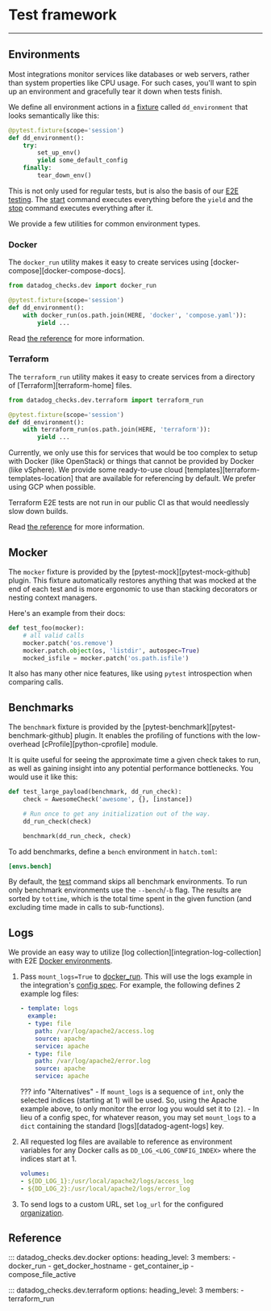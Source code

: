 # Test framework

-----

## Environments

Most integrations monitor services like databases or web servers, rather than system properties like CPU usage.
For such cases, you'll want to spin up an environment and gracefully tear it down when tests finish.

We define all environment actions in a [fixture](plugins.md#environment-manager) called `dd_environment` that
looks semantically like this:

```python
@pytest.fixture(scope='session')
def dd_environment():
    try:
        set_up_env()
        yield some_default_config
    finally:
        tear_down_env()
```

This is not only used for regular tests, but is also the basis of our [E2E testing](../e2e.md). The
[start](cli.md#ddev-env-start) command executes everything before the `yield` and the [stop](cli.md#ddev-env-stop)
command executes everything after it.

We provide a few utilities for common environment types.

### Docker

The `docker_run` utility makes it easy to create services using [docker-compose][docker-compose-docs].

```python
from datadog_checks.dev import docker_run

@pytest.fixture(scope='session')
def dd_environment():
    with docker_run(os.path.join(HERE, 'docker', 'compose.yaml')):
        yield ...
```

Read [the reference](#datadog_checks.dev.docker.docker_run) for more information.

### Terraform

The `terraform_run` utility makes it easy to create services from a directory of [Terraform][terraform-home] files.

```python
from datadog_checks.dev.terraform import terraform_run

@pytest.fixture(scope='session')
def dd_environment():
    with terraform_run(os.path.join(HERE, 'terraform')):
        yield ...
```

Currently, we only use this for services that would be too complex to setup with Docker (like OpenStack) or
things that cannot be provided by Docker (like vSphere). We provide some ready-to-use cloud
[templates][terraform-templates-location] that are available for referencing by default. We prefer using GCP when possible.

Terraform E2E tests are not run in our public CI as that would needlessly slow down builds.

Read [the reference](#datadog_checks.dev.terraform.terraform_run) for more information.

## Mocker

The `mocker` fixture is provided by the [pytest-mock][pytest-mock-github] plugin. This fixture automatically restores
anything that was mocked at the end of each test and is more ergonomic to use than stacking decorators or nesting
context managers.

Here's an example from their docs:

```python
def test_foo(mocker):
    # all valid calls
    mocker.patch('os.remove')
    mocker.patch.object(os, 'listdir', autospec=True)
    mocked_isfile = mocker.patch('os.path.isfile')
```

It also has many other nice features, like using `pytest` introspection when comparing calls.

## Benchmarks

The `benchmark` fixture is provided by the [pytest-benchmark][pytest-benchmark-github] plugin. It enables the profiling
of functions with the low-overhead [cProfile][python-cprofile] module.

It is quite useful for seeing the approximate time a given check takes to run, as well as gaining insight into any potential
performance bottlenecks. You would use it like this:

```python
def test_large_payload(benchmark, dd_run_check):
    check = AwesomeCheck('awesome', {}, [instance])

    # Run once to get any initialization out of the way.
    dd_run_check(check)

    benchmark(dd_run_check, check)
```

To add benchmarks, define a `bench` environment in `hatch.toml`:

```toml
[envs.bench]
```

By default, the [test](cli.md#ddev-test) command skips all benchmark environments. To run only benchmark
environments use the `--bench`/`-b` flag. The results are sorted by `tottime`, which is the total
time spent in the given function (and excluding time made in calls to sub-functions).

## Logs

We provide an easy way to utilize [log collection][integration-log-collection] with E2E [Docker environments](#docker).

1. Pass `mount_logs=True` to [docker_run](#datadog_checks.dev.docker.docker_run). This will use the logs example in
   the integration's [config spec](../meta/config-specs.md). For example, the following defines 2 example log files:

    ```yaml
    - template: logs
      example:
      - type: file
        path: /var/log/apache2/access.log
        source: apache
        service: apache
      - type: file
        path: /var/log/apache2/error.log
        source: apache
        service: apache
    ```

    ??? info "Alternatives"
        - If `mount_logs` is a sequence of `int`, only the selected indices (starting at 1) will be used. So,
          using the Apache example above, to only monitor the error log you would set it to `[2]`.
        - In lieu of a config spec, for whatever reason, you may set `mount_logs` to a `dict` containing the
          standard [logs][datadog-agent-logs] key.

1. All requested log files are available to reference as environment variables for any Docker calls as
   `DD_LOG_<LOG_CONFIG_INDEX>` where the indices start at 1.

     ```yaml
     volumes:
     - ${DD_LOG_1}:/usr/local/apache2/logs/access_log
     - ${DD_LOG_2}:/usr/local/apache2/logs/error_log
     ```

1. To send logs to a custom URL, set `log_url` for the configured [organization](configuration.md#organization).

## Reference

::: datadog_checks.dev.docker
    options:
      heading_level: 3
      members:
        - docker_run
        - get_docker_hostname
        - get_container_ip
        - compose_file_active

::: datadog_checks.dev.terraform
    options:
      heading_level: 3
      members:
        - terraform_run
